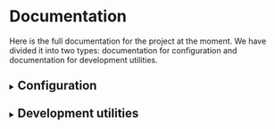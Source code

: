 # Documentation

Here is the full documentation for the project at the moment. We have divided it into two types: documentation for 
configuration and documentation for development utilities.

<details><summary>

## Configuration
</summary>

This configurations will be divided in application configurations and libraries configurations.

<details><summary>

### Apps
</summary>

[//]: # (Stats, User, Event, Application, Meals, Review, Messages)

- **[Friends](configuration/apps/friends.md)**: This optional app enables the participants to apply with their friends and then for the organizers to group their applications 
in order to invite all the friends.
- **[Judging](configuration/apps/judging.md)**: Configure invite codes and other judge-facing options for the review panel.

</details>

<details><summary>

### Libraries
</summary>

- **[Admin honeypot](configuration/libraries/admin_honeypot.md)**: Fake Django admin login screen to log and notify admins of attempted unauthorized access.
- **[Allauth](configuration/libraries/allauth.md)**: Integrated set of Django applications addressing authentication, registration, account management as well as 
3rd party (social) account authentication.
- **[Axes](configuration/libraries/axes.md)**: Axes is a Django plugin for keeping track of suspicious login attempts for your Django based website and implementing simple brute-force attack blocking.
- **[Captcha](configuration/libraries/captcha.md)**: Django reCAPTCHA form field/widget integration app.
- **[Colorfield](configuration/libraries/colorfield.md)**: Simple color field for your models with a nice color-picker in the admin-interface.
- **[Compressor](configuration/libraries/compressor.md)**: Compresses linked and inline JavaScript or CSS into a single cached file.
- **[Cors headers](configuration/libraries/corsheaders.md)**: A Django App that adds Cross-Origin Resource Sharing (CORS) headers to responses.
- **[Crontab](configuration/libraries/crontab.md)**: Dead simple crontab powered job scheduling for django.
- **[Django Bootstrap 5](configuration/libraries/django_filter.md)**: Bootstrap 5 for Django.
- **[Django CSP](configuration/libraries/django_csp.md)**: Adds Content-Security-Policy headers to Django applications.
- **[Django filter](configuration/libraries/django_filter.md)**: It allows users to filter down a queryset based on a model’s fields, displaying the form to let them do this.
- **[Django JWT](configuration/libraries/django_jwt_oidc.md)**: Django library that implements the authentication for OpenId SSO with JWT from oauth2.
- **[Django password validator](configuration/libraries/django_password_validators.md)**: Additional libraries for validating passwords in Django 2.2.25 or later.
- **[Django tables 2](configuration/libraries/django_tables2.md)**: An app for creating HTML tables.

</details>
</details>

<details><summary>

## Development utilities
</summary>

This utilities will be divided in generic utilities and app specific utilities.

<details><summary>

### Generic 
</summary>

- **[BootstrapFormMixin](utility/generic/bootstrap_form_mixin.md)**: A utility to assist in the rendering of a form using Bootstrap 5.
- **[Email](utility/generic/email.md)**: Utility to help with email sending utility of Django.
- **[OverwriteOnlyModelFormMixin](utility/generic/overwrite_only_model_form_mixin.md)**: Mixin for Django forms to only update model fields in a form.
- **[PermissionRequiredMixin](utility/generic/permission_required_mixin.md)**: Improvement of the Django PermissionRequiredMixin class. Inherit this if you create new permission mixins please.
- **[SingletonMeta](utility/generic/singleton.md)**: Singleton pattern.
- **[Tables.py](utility/generic/tables.md)**: Utilities for the [Django tables 2](configuration/libraries/django_tables2.md).
- **[TabsViewMixin](utility/generic/tabs_view_mixin.md)**: A utility to help the creation of necessary methods for displaying a view with tabs, which will automatically render when used in your views.
- **[Template.py](utility/generic/template.md)**: Template generic variables that includes some functionalities: Theme, Navigation, Hackathon settings. 
- **[TimezoneMiddleware](utility/generic/timezone.md)**: Django middleware that gets the timezone of the request.
- **[Utils.py](utility/generic/utils.md)**: Utils.py is a python file with some util functions for the whole app: `get_theme`, `full_cache`, `is_installed`, `is_instance_on_db` & `notify_user`.


</details>

<details><summary>

### App specific
</summary>

#### Application

- **[Application Forms](utility/app_specific/application_form.md)**: Generic class to create types of applications (Hacker, Mentor, etc.) that integrates automatically the forms with the Application Model.
- **[Application email segments](utility/app_specific/application_email_segments.md)**: Guide for the admin action that queues broadcast emails to small or unteamed applicants.

#### Event.Messages
 
- **[MessageServiceManager](utility/app_specific/messages.md)**: Explanation of how this services work and how to use it to send quick messages to the participants.

#### Judging

- **[Judging rubric import](utility/app_specific/judging_rubric_import.md)**: Steps for turning a spreadsheet or DataFrame into a rubric JSON and importing it with the management command.

### Stats

- **[Stats](utility/app_specific/messages.md)**: Explanation of how this services work and how to use it to send quick messages to the participants.

</details>

</details>

<style>
details summary > * {  
    display: inline; 
}
details {
    margin-top: 25px;
}
</style>
